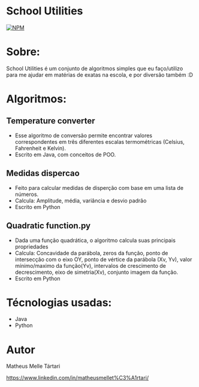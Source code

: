 # School Utilities
[![NPM](https://img.shields.io/npm/l/react)](https://github.com/Zelphh/school-utilities/blob/main/LICENSE)

# Sobre: 

School Utilities é um conjunto de algoritmos simples que eu faço/utilizo para me ajudar em matérias de exatas na escola, e por diversão também :D

# Algoritmos: 

## Temperature converter

- Esse algoritmo de conversão permite encontrar valores correspondentes em três diferentes escalas termométricas (Celsius, Fahrenheit e Kelvin).
- Escrito em Java, com conceitos de POO.

## Medidas dispercao

- Feito para calcular medidas de disperção com base em uma lista de números.
- Calcula: Amplitude, média, variância e desvio padrão
- Escrito em Python

## Quadratic function.py

- Dada uma função quadrática, o algoritmo calcula suas principais propriedades
- Calcula: Concavidade da parábola, zeros da função, ponto de intersecção com o eixo OY, ponto de vértice da parábola (Xv, Yv), valor mínimo/maximo da função(Yv), intervalos de crescimento de decrescimento, eixo de simetria(Xv), conjunto imagem da função.
- Escrito em Python

# Técnologias usadas:

- Java
- Python

# Autor

Matheus Melle Tártari

https://www.linkedin.com/in/matheusmellet%C3%A1rtari/
